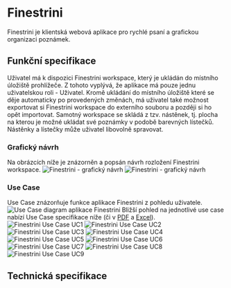 # Finestrini
Finestrini je klientská webová aplikace pro rychlé psaní a grafickou organizaci poznámek.

## Funkční specifikace
Uživatel má k dispozici Finestrini workspace, který je ukládán do místního úložiště prohlížeče. Z tohoto vyplývá, že aplikace má pouze jednu uživatelskou roli - Uživatel.
Kromě ukládání do místního úložiště které se děje automaticky po provedených změnách, má uživatel také možnost exportovat si Finestrini workspace do externího souboru a později si ho opět importovat.
Samotný workspace se skládá z tzv. nástěnek, tj. plocha na kterou je možné ukládat své poznámky v podobě barevných lístečků. Nástěnky a lístečky může uživatel libovolně spravovat.
### Grafický návrh
Na obrázcích níže je znázorněn a popsán návrh rozložení Finestrini workspace.
![Finestrini - grafický návrh](./docs/finestrini-graphic-design.png)
![Finestrini - grafický návrh](./docs/finestrini-graphic-design-description.png)
### Use Case
Use Case znázorňuje funkce aplikace Finestrini z pohledu uživatele.
![Use Case diagram aplikace Finestrini](./docs/Finestrini%20UseCase%20diagram.png)
Bližší pohled na jednotlivé use case nabízí Use Case specifikace níže (či v [PDF](./docs/Finestrini%20UseCase%20specification.pdf) a [Excel](./docs/Finestrini%20UseCase.xlsx)).
![Finestrini Use Case UC1](./docs/Finestrini%20UC1.png)
![Finestrini Use Case UC2](./docs/Finestrini%20UC2.png)
![Finestrini Use Case UC3](./docs/Finestrini%20UC3.png)
![Finestrini Use Case UC4](./docs/Finestrini%20UC4.png)
![Finestrini Use Case UC5](./docs/Finestrini%20UC5.png)
![Finestrini Use Case UC6](./docs/Finestrini%20UC6.png)
![Finestrini Use Case UC7](./docs/Finestrini%20UC7.png)
![Finestrini Use Case UC8](./docs/Finestrini%20UC8.png)
![Finestrini Use Case UC9](./docs/Finestrini%20UC9.png)
## Technická specifikace

